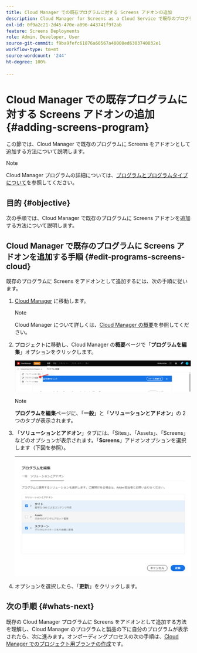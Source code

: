 ```yaml
---
title: Cloud Manager での既存プログラムに対する Screens アドオンの追加
description: Cloud Manager for Screens as a Cloud Service で既存のプログラムに Screens アドオンを追加する方法について説明します。
exl-id: 0f9a2c21-2d45-470e-a096-443741f9f2ab
feature: Screens Deployments
role: Admin, Developer, User
source-git-commit: f9ba9fefc61876a60567a40000ed6303740032e1
workflow-type: tm+mt
source-wordcount: '244'
ht-degree: 100%

---
```


# Cloud Manager での既存プログラムに対する Screens アドオンの追加 {#adding-screens-program}

この節では、Cloud Manager で既存のプログラムに Screens をアドオンとして追加する方法について説明します。

>[!NOTE]
>Cloud Manager プログラムの詳細については、[プログラムとプログラムタイプについて](https://experienceleague.adobe.com/docs/experience-manager-cloud-service/content/implementing/using-cloud-manager/programs/program-types.html?lang=ja)を参照してください。

## 目的 {#objective}

次の手順では、Cloud Manager で既存のプログラムに Screens アドオンを追加する方法について説明します。

## Cloud Manager で既存のプログラムに Screens アドオンを追加する手順 {#edit-programs-screens-cloud}

既存のプログラムに Screens をアドオンとして追加するには、次の手順に従います。

1. [Cloud Manager](https://my.cloudmanager.adobe.com/) に移動します。

   >[!NOTE]
   >Cloud Manager について詳しくは、[Cloud Manager の概要](https://experienceleague.adobe.com/docs/experience-manager-cloud-service/content/onboarding/journey/cloud-manager.html?lang=ja)を参照してください。

1. プロジェクトに移動し、Cloud Manager の&#x200B;**概要**&#x200B;ページで「**プログラムを編集**」オプションをクリックします。

   ![画像](/help/screens-cloud/assets/onboarding/add-onexisting1.png)

   >[!NOTE]
   >**プログラムを編集**&#x200B;ページに、「**一般**」と「**ソリューションとアドオン**」の 2 つのタブが表示されます。

1. 「**ソリューションとアドオン**」タブには、「Sites」、「Assets」、「Screens」などのオプションが表示されます。「**Screens**」アドオンオプションを選択します（下図を参照）。

   ![画像](/help/screens-cloud/assets/onboarding/add-onexisting2.png)

1. オプションを選択したら、「**更新**」をクリックします。

## 次の手順 {#whats-next}

既存の Cloud Manager プログラムに Screens をアドオンとして追加する方法を理解し、Cloud Manager のプログラムと製品の下に自分のプログラムが表示されたら、次に進みます。オンボーディングプロセスの次の手順は、[Cloud Manager でのプロジェクト用ブランチの作成](/help/screens-cloud/onboarding-screens-cloud/creating-a-branch.md)です。
